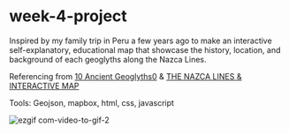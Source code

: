 # week-4-project
 
 Inspired by my family trip in Peru a few years ago to make an interactive self-explanatory, educational map that showcase the history, location, and background of each geoglyths along the Nazca Lines.
 <div>
 Referencing from <a href="https://www.heritagedaily.com/2018/04/10-ancient-geoglyphs/118915">10 Ancient Geoglyths0</a> &
<a href="https://www.heritagedaily.com/2020/04/the-nazca-lines-interactive-map/127496">THE NAZCA LINES & INTERACTIVE MAP</a>
 </div>
 
 Tools: Geojson, mapbox, html, css, javascript

![ezgif com-video-to-gif-2](https://user-images.githubusercontent.com/112721395/233448881-d8d241ea-a454-4b44-a6df-55275d174452.gif)
